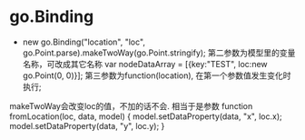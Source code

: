
# go.Binding
* new go.Binding("location", "loc", go.Point.parse).makeTwoWay(go.Point.stringify);
第二参数为模型里的变量名称，可改成其它名称 var nodeDataArray = [{key:"TEST", loc:new go.Point(0, 0)}];
第三参数为function(location), 在第一个参数值发生变化时执行;

makeTwoWay会改变loc的值，不加的话不会.
相当于是参数
function fromLocation(loc, data, model) {
    model.setDataProperty(data, "x", loc.x);
    model.setDataProperty(data, "y", loc.y);
}
